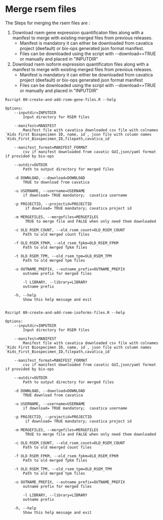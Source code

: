 # Merge rsem files

The Steps for merging the rsem files are :
 1) Download rsem gene expression quantificaton files along with a manifest to merge with existing merged files from previous releases.
 	- Manifest is mandatory it can either be downloaded from cavatica project (deefault) or bix-ops generated json format manifest.
	- Files can be downloaded using the script with --download==TRUE or manually and placed in "INPUTDIR"
 2) Download rsem isoform expression quantificaton files along with a manifest to merge with existing merged files from previous releases.
	- Manifest is mandatory it can either be downloaded from cavatica project (deefault) or bix-ops generated json format manifest
	- Files can be downloaded using the script with --download==TRUE or manually and placed in "INPUTDIR"   


```
Rscript 00-create-and-add-rsem-gene-files.R --help

Options:
	--inputdir=INPUTDIR
		Input directory for RSEM files

	--manifest=MANIFEST
		Manifest file with cavatica downloaded csv file with colnames `Kids First Biospecimen ID, name, id`, json file with column names  `Kids_First_Biospecimen_ID,filepath,cavatica_id`

	--manifest_format=MANIFEST_FORMAT
		csv if manifest downloaded from cavatic GUI,json/yaml format if provided by bix-ops

	--outdir=OUTDIR
		Path to output directory for merged files

	-d DOWNLOAD, --download=DOWNLOAD
		TRUE to download from cavatica

	-u USERNAME, --username=USERNAME
		if download= TRUE mandatory;  cavatica username 

	-p PROJECTID, --projectid=PROJECTID
		 if download= TRUE mandatory; cavatica project id

	-m MERGEFILES, --mergefiles=MERGEFILES
		 TRUE to merge file and FALSE when only need them downloaded

	-c OLD_RSEM_COUNT, --old_rsem_count=OLD_RSEM_COUNT
		Path to old merged count files

	-f OLD_RSEM_FPKM, --old_rsem_fpkm=OLD_RSEM_FPKM
		Path to old merged fpkm files

	-t OLD_RSEM_TPM, --old_rsem_tpm=OLD_RSEM_TPM
		Path to old merged tpm files

	-o OUTNAME_PREFIX, --outname_prefix=OUTNAME_PREFIX
		outname prefix for merged files

        -l LIBRARY, --library=LIBRARY
		outname prefix

	-h, --help
		Show this help message and exit


Rscript 00-create-and-add-rsem-isoforms-files.R --help

Options:
	--inputdir=INPUTDIR
		Input directory for RSEM files

	--manifest=MANIFEST
		Manifest file with cavatica downloaded csv file with colnames `Kids First Biospecimen ID, name, id`, json file with column names  `Kids_First_Biospecimen_ID,filepath,cavatica_id`

	--manifest_format=MANIFEST_FORMAT
		csv if manifest downloaded from cavatic GUI,json/yaml format if provided by bix-ops

	--outdir=OUTDIR
		Path to output directory for merged files

	-d DOWNLOAD, --download=DOWNLOAD
		TRUE download from cavatica

	-u USERNAME, --username=USERNAME
		if download= TRUE mandatory;  cavatica username 

	-p PROJECTID, --projectid=PROJECTID
		 if download= TRUE mandatory; cavatica project id

	-m MERGEFILES, --mergefiles=MERGEFILES
		 TRUE to merge file and FALSE when only need them downloaded

	-c OLD_RSEM_COUNT, --old_rsem_count=OLD_RSEM_COUNT
		Path to old meerged count files

	-f OLD_RSEM_FPKM, --old_rsem_fpkm=OLD_RSEM_FPKM
		Path to old merged fpkm files

	-t OLD_RSEM_TPM, --old_rsem_tpm=OLD_RSEM_TPM
		Path to old merged tpm files

	-o OUTNAME_PREFIX, --outname_prefix=OUTNAME_PREFIX
		outname prefix for merged files
	
        -l LIBRARY, --library=LIBRARY
		outname prefix

	-h, --help
		Show this help message and exit

```
